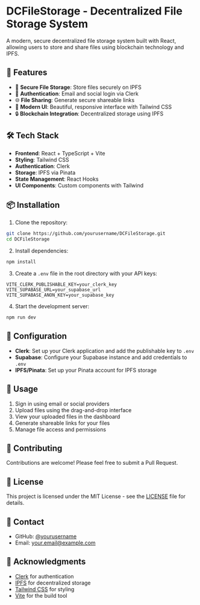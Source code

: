 # DCFileStorage - Decentralized File Storage System

A modern, secure decentralized file storage system built with React, allowing users to store and share files using blockchain technology and IPFS.

## 🚀 Features

- 📂 **Secure File Storage**: Store files securely on IPFS
- 🔐 **Authentication**: Email and social login via Clerk
- 🌐 **File Sharing**: Generate secure shareable links
- 💫 **Modern UI**: Beautiful, responsive interface with Tailwind CSS
- 🔒 **Blockchain Integration**: Decentralized storage using IPFS

## 🛠️ Tech Stack

- **Frontend**: React + TypeScript + Vite
- **Styling**: Tailwind CSS
- **Authentication**: Clerk
- **Storage**: IPFS via Pinata
- **State Management**: React Hooks
- **UI Components**: Custom components with Tailwind

## 📦 Installation

1. Clone the repository:
```bash
git clone https://github.com/yourusername/DCFileStorage.git
cd DCFileStorage
```

2. Install dependencies:
```bash
npm install
```

3. Create a `.env` file in the root directory with your API keys:
```env
VITE_CLERK_PUBLISHABLE_KEY=your_clerk_key
VITE_SUPABASE_URL=your_supabase_url
VITE_SUPABASE_ANON_KEY=your_supabase_key
```

4. Start the development server:
```bash
npm run dev
```

## 🔧 Configuration

- **Clerk**: Set up your Clerk application and add the publishable key to `.env`
- **Supabase**: Configure your Supabase instance and add credentials to `.env`
- **IPFS/Pinata**: Set up your Pinata account for IPFS storage

## 🌟 Usage

1. Sign in using email or social providers
2. Upload files using the drag-and-drop interface
3. View your uploaded files in the dashboard
4. Generate shareable links for your files
5. Manage file access and permissions

## 🤝 Contributing

Contributions are welcome! Please feel free to submit a Pull Request.

## 📝 License

This project is licensed under the MIT License - see the [LICENSE](LICENSE) file for details.

## 👤 Contact

- GitHub: [@yourusername](https://github.com/yourusername)
- Email: your.email@example.com

## 🙏 Acknowledgments

- [Clerk](https://clerk.dev/) for authentication
- [IPFS](https://ipfs.io/) for decentralized storage
- [Tailwind CSS](https://tailwindcss.com/) for styling
- [Vite](https://vitejs.dev/) for the build tool
